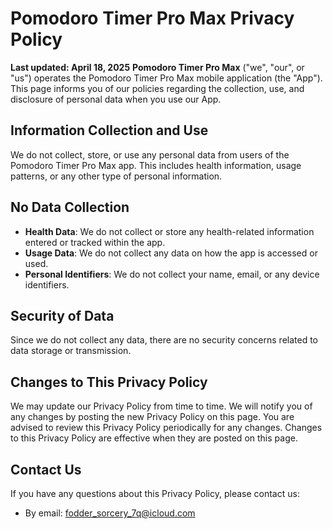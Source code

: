 # Pomodoro Timer Pro Max Privacy Policy
**Last updated: April 18, 2025**
**Pomodoro Timer Pro Max** ("we", "our", or "us") operates the Pomodoro Timer Pro Max mobile application (the "App"). This page informs you of our policies regarding the collection, use, and disclosure of personal data when you use our App.

## Information Collection and Use
We do not collect, store, or use any personal data from users of the Pomodoro Timer Pro Max app. This includes health information, usage patterns, or any other type of personal information.

## No Data Collection
- **Health Data**: We do not collect or store any health-related information entered or tracked within the app.
- **Usage Data**: We do not collect any data on how the app is accessed or used.
- **Personal Identifiers**: We do not collect your name, email, or any device identifiers.

## Security of Data
Since we do not collect any data, there are no security concerns related to data storage or transmission.

## Changes to This Privacy Policy
We may update our Privacy Policy from time to time. We will notify you of any changes by posting the new Privacy Policy on this page.
You are advised to review this Privacy Policy periodically for any changes. Changes to this Privacy Policy are effective when they are posted on this page.

## Contact Us 
If you have any questions about this Privacy Policy, please contact us:
- By email: fodder_sorcery_7q@icloud.com
